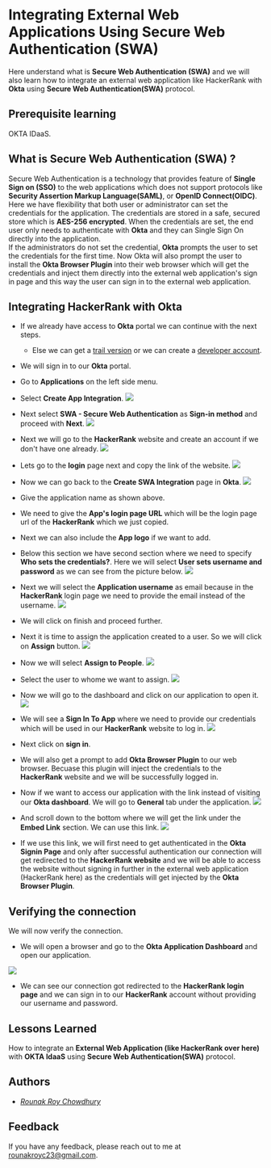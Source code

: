 
# Integrating External Web Applications Using Secure Web Authentication (SWA)

Here understand what is **Secure Web Authentication (SWA)** and we will also learn how to integrate an external web application like HackerRank with **Okta** using **Secure Web Authentication(SWA)** protocol.

## Prerequisite learning

OKTA IDaaS.

## What is Secure Web Authentication (SWA) ?
Secure Web Authentication is a technology that provides feature of **Single Sign on (SSO)** to the web applications which does not support protocols like **Security Assertion Markup Language(SAML)**, or **OpenID Connect(OIDC)**. Here we have flexibility that both user or administrator can set the credentials for the application. The credentials are stored in a safe, secured store which is **AES-256 encrypted**. When the credentials are set, the end user only needs to authenticate with **Okta** and they can Single Sign On directly into the application.  
If the administrators do not set the credential, **Okta** prompts the user to set the credentials for the first time. Now Okta will also prompt the user to install the **Okta Browser Plugin** into their web browser which will get the credentials and inject them directly into the external web application's sign in page and this way the user can sign in to the external web application.

## Integrating HackerRank with Okta
- If we already have access to **Okta** portal we can continue with the next steps.
    - Else we can get a [trail version](https://www.okta.com/free-trial/) or we can create a [developer account](https://developer.okta.com/). 
        
- We will sign in to our **Okta** portal.

- Go to **Applications** on the left side menu.

- Select **Create App Integration**.
![](https://github.com/rcRounak/okta-swa-integration/blob/aae36863862fd83fbd04fa67a60fffc328621df1/1.png)

- Next select **SWA - Secure Web Authentication** as **Sign-in method** and proceed with **Next**.
![](https://github.com/rcRounak/okta-swa-integration/blob/aae36863862fd83fbd04fa67a60fffc328621df1/2.png)

- Next we will go to the **HackerRank** website and create an account if we don't have one already.
![](https://github.com/rcRounak/okta-swa-integration/blob/aae36863862fd83fbd04fa67a60fffc328621df1/4.png)

- Lets go to the **login** page next and copy the link of the website.
![](https://github.com/rcRounak/okta-swa-integration/blob/aae36863862fd83fbd04fa67a60fffc328621df1/3.png)

- Now we can go back to the **Create SWA Integration** page in **Okta**.
![](https://github.com/rcRounak/okta-swa-integration/blob/aae36863862fd83fbd04fa67a60fffc328621df1/5.png)

- Give the application name as shown above.


- We need to give the **App's login page URL** which will be the login page url of the **HackerRank** which we just copied.


- Next we can also include the **App logo** if we want to add.

- Below this section we have second section where we need to specify **Who sets the credentials?**. Here we will select **User sets username and password** as we can see from the picture below.
![](https://github.com/rcRounak/okta-swa-integration/blob/aae36863862fd83fbd04fa67a60fffc328621df1/6.png)
- Next we will select the **Application username** as email because in the **HackerRank** login page we need to provide the email instead of the  username.
![](https://github.com/rcRounak/okta-swa-integration/blob/479871530ea2cec979cfeb0bd4637599356ce5a6/7.png)

- We will click on finish and proceed further.


- Next it is time to assign the application created to a user. So we will click on **Assign** button.
![](https://github.com/rcRounak/okta-swa-integration/blob/aae36863862fd83fbd04fa67a60fffc328621df1/8.png)
- Now we will select **Assign to People**.
![](https://github.com/rcRounak/okta-swa-integration/blob/aae36863862fd83fbd04fa67a60fffc328621df1/9.png)
- Select the user to whome we want to assign.
![](https://github.com/rcRounak/okta-swa-integration/blob/aae36863862fd83fbd04fa67a60fffc328621df1/10.png)
- Now we will go to the dashboard and click on our application to open it.
![](https://github.com/rcRounak/okta-swa-integration/blob/aae36863862fd83fbd04fa67a60fffc328621df1/11.png)
- We will see a **Sign In To App** where we need to provide our credentials which will be used in our **HackerRank** website to log in.
![](https://github.com/rcRounak/okta-swa-integration/blob/aae36863862fd83fbd04fa67a60fffc328621df1/12.png)
- Next click on **sign in**.

- We will also get a prompt to add **Okta Browser Plugin** to our web browser. Becuase this plugin will inject the credentials to the **HackerRank** website and we will be successfully logged in.

- Now if we want to access our application with the link instead of visiting our **Okta dashboard**. We will go to **General** tab under the application.
![](https://github.com/rcRounak/okta-swa-integration/blob/aae36863862fd83fbd04fa67a60fffc328621df1/13.png)
- And scroll down to the bottom where we will get the link under the **Embed Link** section. We can use this link.
![](https://github.com/rcRounak/okta-swa-integration/blob/aae36863862fd83fbd04fa67a60fffc328621df1/14.png)
- If we use this link, we will first need to get authenticated in the **Okta Signin Page** and only after successful authentication our connection will get redirected to the **HackerRank website** and we will be able to access the website without signing in further in the external web application (HackerRank here) as the credentials will get injected by the **Okta Browser Plugin**.

##  Verifying the connection

We will now verify the connection.

- We will open a browser and go to the **Okta Application Dashboard** and open our application.

![](https://github.com/rcRounak/okta-swa-integration/blob/aae36863862fd83fbd04fa67a60fffc328621df1/Secure%20Web%20Demo.gif)

- We can see our connection got redirected to the **HackerRank login page** and we can sign in to our **HackerRank** account without providing our username and password.

## Lessons Learned

How to integrate an **External Web Application (like HackerRank over here)** with **OKTA IdaaS** using **Secure Web Authentication(SWA)** protocol.

## Authors

- *[Rounak Roy Chowdhury](https://github.com/rcRounak)*

## Feedback

If you have any feedback, please reach out to me at rounakroyc23@gmail.com.


